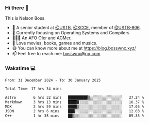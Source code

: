 ### Hi there 👋

<!--
**bosswnx/bosswnx** is a ✨ _special_ ✨ repository because its `README.md` (this file) appears on your GitHub profile.

Here are some ideas to get you started:

- 🔭 I’m currently working on ...
- 🌱 I’m currently learning ...
- 👯 I’m looking to collaborate on ...
- 🤔 I’m looking for help with ...
- 💬 Ask me about ...
- 📫 How to reach me: ...
- 😄 Pronouns: ...
- ⚡ Fun fact: ...
-->

This is Nelson Boss.

- 🏫 A senior student at [@USTB](https://www.ustb.edu.cn/), [@SCCE](https://scce.ustb.edu.cn/), member of [@USTB-806](https://ustb-806.github.io/).
- 🌱 Currently focusing on Operating Systems and Compilers.
- 🧑🏻‍💻 An AFO OIer and ACMer.
- 🥰 Love movies, books, games and musics.
- 😄 You can know more about me at https://blog.bosswnx.xyz/
- 📫 Feel free to reach me: bosswnx@qq.com

### Wakatime 💻

<!--START_SECTION:waka-->

```txt
From: 31 December 2024 - To: 30 January 2025

Total Time: 17 hrs 34 mins

Astro        6 hrs 32 mins   █████████▒░░░░░░░░░░░░░░░   37.24 %
Markdown     3 hrs 13 mins   ████▓░░░░░░░░░░░░░░░░░░░░   18.37 %
MDX          2 hrs 59 mins   ████▒░░░░░░░░░░░░░░░░░░░░   17.05 %
JSON         2 hrs 6 mins    ███░░░░░░░░░░░░░░░░░░░░░░   12.03 %
C++          1 hr 38 mins    ██▒░░░░░░░░░░░░░░░░░░░░░░   09.35 %
```

<!--END_SECTION:waka-->
